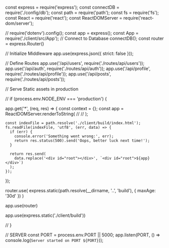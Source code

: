 const express = require('express');
const connectDB = require('./config/db');
const path = require('path');
const fs = require('fs');
const React = require('react');
const ReactDOMServer = require('react-dom/server');

// require('dotenv').config();
const app = express();
const App = require('./client/src/App');
// Connect to Database
connectDB();
const router = express.Router()

// Initialize Middleware
app.use(express.json({ strict: false }));

// Define Routes
app.use('/api/users', require('./routes/api/users'));
app.use('/api/auth', require('./routes/api/auth'));
app.use('/api/profile', require('./routes/api/profile'));
app.use('/api/posts', require('./routes/api/posts'));

// Serve Static assets in production

// if (process.env.NODE_ENV === 'production') {

  app.get('*', (req, res) => {
    const context = {};
    const app = ReactDOMServer.renderToString(
      // <StaticRouter location={req.url} context={context}>
        <App />
      // </StaticRouter>
    );

    const indexFile = path.resolve('./client/build/index.html');
    fs.readFile(indexFile, 'utf8', (err, data) => {
      if (err) {
        console.error('Something went wrong:', err);
        return res.status(500).send('Oops, better luck next time!');
      }
  
      return res.send(
        data.replace('<div id="root"></div>', `<div id="root">${app}</div>`)
      );
    });

  });

  router.use(
    express.static(path.resolve(__dirname, '..', 'build'), { maxAge: '30d' })
  )

  app.use(router)

app.use(express.static('./client/build'))

// }

// SERVER
const PORT = process.env.PORT || 5000;
app.listen(PORT, () => console.log(`Server started on PORT ${PORT}`));
